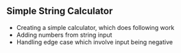 ## Simple String Calculator
- Creating a simple calculator, which does following work
- Adding numbers from string input
- Handling edge case which involve input being negative